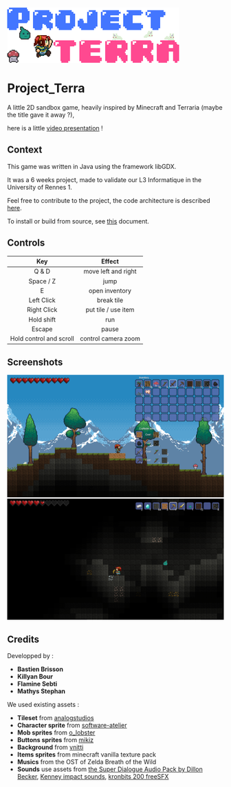 ![Game logo](/TERRARIA/core/assets/logo_big.png)

# Project_Terra
A little 2D sandbox game, heavily inspired by Minecraft and Terraria (maybe the title gave it away ?),

here is a little [video presentation](https://www.youtube.com/watch?v=YT99sOy5-_U) !

## Context
This game was written in Java using the framework libGDX.

It was a 6 weeks project, made to validate our L3 Informatique in the University of Rennes 1.

Feel free to contribute to the project, the code architecture is described [here](DESIGN.md).

To install or build from source, see [this](INSTALL.md) document.

## Controls
| Key | Effect | 
| :-: |:------:| 
| Q & D  | move left and right |  
| Space / Z | jump |   
| E      | open inventory |    
| Left Click | break tile |
| Right Click | put tile / use item |
| Hold shift | run |
| Escape | pause |
| Hold control and scroll| control camera zoom |

## Screenshots
![Game logo](/TERRARIA/core/assets/screenshots/screenshot1.png)
![Game logo](/TERRARIA/core/assets/screenshots/screenshot2.png)

## Credits
Developped by :
* **Bastien Brisson**
* **Killyan Bour**
* **Flamine Sebti**
* **Mathys Stephan**

We used existing assets :
- **Tileset** from [analogstudios](https://analogstudios.itch.io/)
- **Character sprite** from [software-atelier](https://shop.software-atelier.ch/)
- **Mob sprites** from [o_lobster](https://o-lobster.itch.io/)
- **Buttons sprites** from [mikiz](https://mikiz.itch.io/)
- **Background** from [vnitti](https://vnitti.itch.io/)
- **Items sprites** from minecraft vanilla texture pack
- **Musics** from the OST of Zelda Breath of the Wild
- **Sounds** use assets from [the Super Dialogue Audio Pack by Dillon Becker](https://dillonbecker.itch.io/sdap), [Kenney impact sounds](https://www.kenney.nl/assets?q=audio), [kronbits 200 freeSFX](https://kronbits.itch.io/freesfx)
